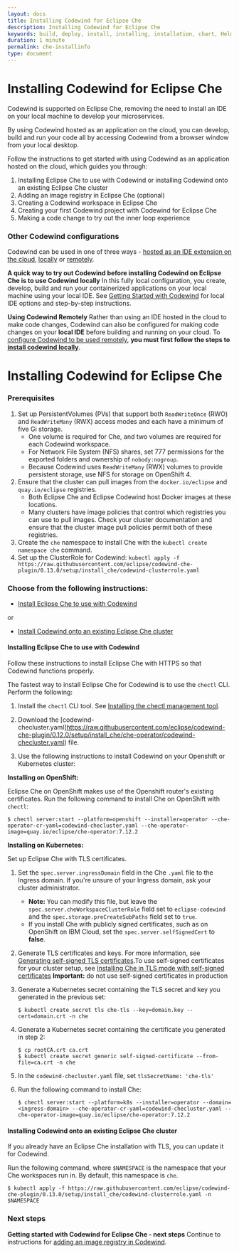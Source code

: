 ```yaml
---
layout: docs
title: Installing Codewind for Eclipse Che
description: Installing Codewind for Eclipse Che
keywords: build, deploy, install, installing, installation, chart, Helm, develop, cloud, public cloud, services, command line, cli, command, start, stop, update, open, delete, options, operation, devops, OpenShift, OKD
duration: 1 minute
permalink: che-installinfo
type: document
---
```

# Installing Codewind for Eclipse Che

Codewind is supported on Eclipse Che, removing the need to install an IDE on your local machine to develop your microservices. 

By using Codewind hosted as an application on the cloud, you can develop, build and run your code all by accessing Codewind from a browser window from your local desktop. 

Follow the instructions to get started with using Codewind as an application hosted on the cloud, which guides you through:

1. Installing Eclipse Che to use with Codewind or installing Codewind onto an existing Eclipse Che cluster
2. Adding an image registry in Eclipse Che (optional)
3. Creating a Codewind workspace in Eclipse Che
4. Creating your first Codewind project with Codewind for Eclipse Che
5. Making a code change to try out the inner loop experience 

### Other Codewind configurations

Codewind can be used in one of three ways - [hosted as an IDE extension on the cloud](./che-installinfo.html), [locally](./vsc-getting-started.html) or [remotely](./remote-codewind-overview.html).

**A quick way to try out Codewind before installing Codewind on Eclipse Che is to use Codewind locally** In this fully local configuration, you create, develop, build and run your containerized applications on your local machine using your local IDE. See [Getting Started with Codewind](./gettingstarted.html) for local IDE options and step-by-step instructions.

**Using Codewind Remotely** Rather than using an IDE hosted in the cloud to make code changes, Codewind can also be configured for making code changes on your **local IDE** before building and running on your cloud. To [configure Codewind to be used remotely](./remote-codewind-overview.html), **you must first follow the steps to [install codewind locally](./gettingstarted.html)**. 

# Installing Codewind for Eclipse Che

### Prerequisites

1. Set up PersistentVolumes (PVs) that support both `ReadWriteOnce` (RWO) and `ReadWriteMany` (RWX) access modes and each have a minimum of five Gi storage.
   - One volume is required for Che, and two volumes are required for each Codewind workspace.
   - For Network File System (NFS) shares, set 777 permissions for the exported folders and ownership of `nobody:nogroup`.
   - Because Codewind uses `ReadWriteMany` (RWX) volumes to provide persistent storage, use NFS for storage on OpenShift 4.
2. Ensure that the cluster can pull images from the `docker.io/eclipse` and `quay.io/eclipse` registries.
   - Both Eclipse Che and Eclipse Codewind host Docker images at these locations.
   - Many clusters have image policies that control which registries you can use to pull images. Check your cluster documentation and ensure that the cluster image pull policies permit both of these registries.
3. Create the `che` namespace to install Che with the `kubectl create namespace che` command.
4. Set up the ClusterRole for Codewind:
`kubectl apply -f https://raw.githubusercontent.com/eclipse/codewind-che-plugin/0.13.0/setup/install_che/codewind-clusterrole.yaml`

### Choose from the following instructions:

- [Install Eclipse Che to use with Codewind](./che-installinfo.html#installing-che-to-use-with-codewind)

or

- [Install Codewind onto an existing Eclipse Che cluster](./che-installinfo.html#installing-codewind-onto-an-existing-eclipse-che-cluster)

#### Installing Eclipse Che to use with Codewind 

Follow these instructions to install Eclipse Che with HTTPS so that Codewind functions properly. 

The fastest way to install Eclipse Che for Codewind is to use the `chectl` CLI. Perform the following:

1. Install the `chectl` CLI tool. See [Installing the chectl management tool](https://www.eclipse.org/che/docs/che-7/installing-the-chectl-management-tool/).

2. Download the [codewind-checluster.yaml]https://raw.githubusercontent.com/eclipse/codewind-che-plugin/0.12.0/setup/install_che/che-operator/codewind-checluster.yaml) file.

3. Use the following instructions to install Codewind on your Openshift or Kubernetes cluster:

**Installing on OpenShift:**

Eclipse Che on OpenShift makes use of the Openshift router's existing certificates. 
Run the following command to install Che on OpenShift with `chectl`: 
   ```
   $ chectl server:start --platform=openshift --installer=operator --che-operator-cr-yaml=codewind-checluster.yaml --che-operator-image=quay.io/eclipse/che-operator:7.12.2
   ```

**Installing on Kubernetes:**

Set up Eclipse Che with TLS certificates.

1. Set the `spec.server.ingressDomain` field in the Che `.yaml` file to the Ingress domain. If you're unsure of your Ingress domain, ask your cluster administrator.
   - **Note:** You can modify this file, but leave the `spec.server.cheWorkspaceClusterRole` field set to `eclipse-codewind` and the `spec.storage.preCreateSubPaths` field set to `true`.
   - If you install Che with publicly signed certificates, such as on OpenShift on IBM Cloud, set the `spec.server.selfSignedCert` to **false**.
2. Generate TLS certificates and keys. For more information, see [Generating self-signed TLS certificates](https://www.eclipse.org/che/docs/che-7/installing-che-in-tls-mode-with-self-signed-certificates/#generating-self-signed-certificates_installing-che-in-tls-mode-with-self-signed-certificates).To use self-signed certificates for your cluster setup, see [Installing Che in TLS mode with self-signed certificates](https://www.eclipse.org/che/docs/che-7/installing-che-in-tls-mode-with-self-signed-certificates/#generating-self-signed-certificates_installing-che-in-tls-mode-with-self-signed-certificates) **Important:** do not use self-signed certificates in production

3. Generate a Kubernetes secret containing the TLS secret and key you generated in the previous set:
   ```
   $ kubectl create secret tls che-tls --key=domain.key --cert=domain.crt -n che
   ```
4. Generate a Kubernetes secret containing the certificate you generated in step 2:
   ```
   $ cp rootCA.crt ca.crt
   $ kubectl create secret generic self-signed-certificate --from-file=ca.crt -n che
   ```
5. In the `codewind-checluster.yaml` file, set `tlsSecretName: 'che-tls'`
6. Run the following command to install Che: 
   ```
   $ chectl server:start --platform=k8s --installer=operator --domain=<ingress-domain> --che-operator-cr-yaml=codewind-checluster.yaml --che-operator-image=quay.io/eclipse/che-operator:7.12.2
   ```

#### Installing Codewind onto an existing Eclipse Che cluster

If you already have an Eclipse Che installation with TLS, you can update it for Codewind.

Run the following command, where `$NAMESPACE` is the namespace that your Che workspaces run in. By default, this namespace is `che`.
```
$ kubectl apply -f https://raw.githubusercontent.com/eclipse/codewind-che-plugin/0.13.0/setup/install_che/codewind-clusterrole.yaml -n $NAMESPACE
```
### Next steps

**Getting started with Codewind for Eclipse Che - next steps** Continue to instructions for [adding an image registry in Codewind](./che-setupregistries.html).
